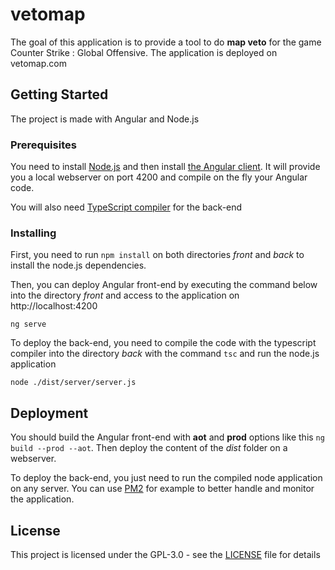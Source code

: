 # vetomap

The goal of this application is to provide a tool to do **map veto** for the game Counter Strike : Global Offensive. The application is deployed on vetomap.com

## Getting Started

The project is made with Angular and Node.js

### Prerequisites

You need to install [Node.js](https://nodejs.org/en/) and then install [the Angular client](https://github.com/angular/angular-cli). It will provide you a local webserver on port 4200 and compile on the fly your Angular code.

You will also need [TypeScript compiler](https://www.typescriptlang.org/#download-links) for the back-end

### Installing

First, you need to run `npm install` on both directories *front* and *back* to install the node.js dependencies.

Then, you can deploy Angular front-end by executing the command below into the directory *front* and access to the application on http://localhost:4200

```
ng serve
```

To deploy the back-end, you need to compile the code with the typescript compiler into the directory *back* with the command `tsc` and run the node.js application

```
node ./dist/server/server.js
```

## Deployment

You should build the Angular front-end with **aot** and **prod** options like this `ng build --prod --aot`. Then deploy the content of the *dist* folder on a webserver.

To deploy the back-end, you just need to run the compiled node application on any server. You can use [PM2](http://pm2.keymetrics.io/) for example to better handle and monitor the application.

## License

This project is licensed under the GPL-3.0 - see the [LICENSE](LICENSE) file for details

